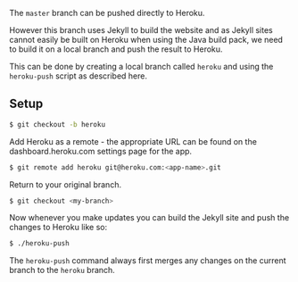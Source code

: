 The `master` branch can be pushed directly to Heroku.

However this branch uses Jekyll to build the website and as Jekyll sites cannot easily be built on Heroku when using the Java build pack, we need to build it on a local branch and push the result to Heroku.

This can be done by creating a local branch called `heroku` and using the `heroku-push` script as described here.

Setup
-----

```bash
$ git checkout -b heroku
```

Add Heroku as a remote - the appropriate URL can be found on the dashboard.heroku.com settings page for the app.

```bash
$ git remote add heroku git@heroku.com:<app-name>.git
```

Return to your original branch.

```bash
$ git checkout <my-branch>
```

Now whenever you make updates you can build the Jekyll site and push the changes to Heroku like so:

```bash
$ ./heroku-push
```

The `heroku-push` command always first merges any changes on the current branch to the `heroku` branch.
